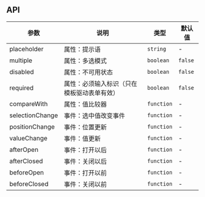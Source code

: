 ## API

| 参数 | 说明 | 类型 | 默认值 |
| --- | --- | --- | --- |
| placeholder | 属性：提示语 | `string` | - |
| multiple | 属性：多选模式 | `boolean` | `false` |
| disabled | 属性：不可用状态 | `boolean` | `false` |
| required | 属性：必须输入标识（只在模板驱动表单有效） | `boolean` | `false` |
| compareWith | 属性：值比较器 | `function` | - |
| selectionChange | 事件：选中值改变事件 | `function` | - |
| positionChange | 事件：位置更新 | `function` | - |
| valueChange |  事件：值更新 | `function` | - |
| afterOpen | 事件：打开以后 | `function` | - |
| afterClosed | 事件：关闭以后 | `function` | - |
| beforeOpen |  事件：打开以前 | `function` | - |
| beforeClosed |  事件：关闭以前 | `function` | - |
